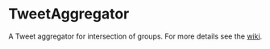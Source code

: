 TweetAggregator
===============

A Tweet aggregator for intersection of groups.  For more details see the [wiki](https://github.com/TweetAggregator/TweetAggregator/wiki/).
